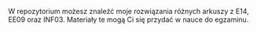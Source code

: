 W repozytorium możesz znaleźć moje rozwiązania różnych arkuszy z E14, EE09 oraz INF03. Materiały te mogą Ci się przydać w nauce do egzaminu.

